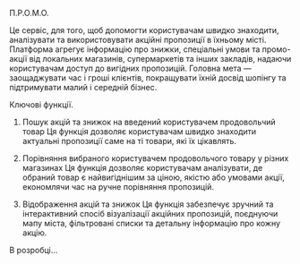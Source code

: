 П.Р.О.М.О.

Це сервіс, для того, щоб допомогти користувачам швидко знаходити, аналізувати та використовувати акційні пропозиції в їхньому місті.
Платформа агрегує інформацію про знижки, спеціальні умови та промо-акції від локальних магазинів, супермаркетів та інших закладів, надаючи користувачам доступ до вигідних пропозицій.
Головна мета — заощаджувати час і гроші клієнтів, покращувати їхній досвід шопінгу та підтримувати малий і середній бізнес.

Ключові функції.
1. Пошук акцій та знижок на введений користувачем продовольчий товар
  Ця функція дозволяє користувачам швидко знаходити актуальні пропозиції саме на ті товари, які їх цікавлять.

2. Порівняння вибраного користувачем продовольчого товару у різних магазинах
  Ця функція дозволяє користувачам аналізувати, де обраний товар є найвигіднішим за ціною, якістю або умовами акції, економлячи час на ручне порівняння пропозицій.

3. Відображення акцій та знижок
  Ця функція забезпечує зручний та інтерактивний спосіб візуалізації акційних пропозицій, поєднуючи мапу міста, фільтровані списки та детальну інформацію про кожну акцію.

В розробці...
